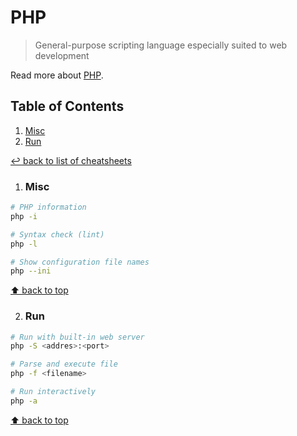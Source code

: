 # PHP
> General-purpose scripting language especially suited to web development

Read more about [PHP](https://www.php.net/).

## Table of Contents

1. [Misc](#misc)
1. [Run](#run)

[↩ back to list of cheatsheets](README.md#list-of-cheatsheets)

1. ### Misc

```bash
# PHP information
php -i

# Syntax check (lint)
php -l

# Show configuration file names
php --ini
```

[⬆ back to top](#table-of-contents)

2. ### Run

```bash
# Run with built-in web server
php -S <addres>:<port>

# Parse and execute file
php -f <filename>

# Run interactively
php -a
```

[⬆ back to top](#table-of-contents)
